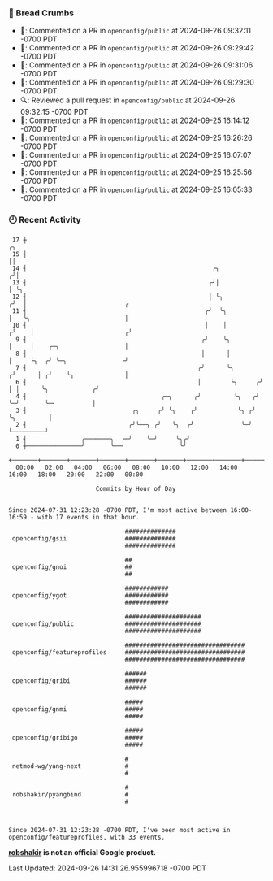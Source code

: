 ### 🍞 Bread Crumbs

 * 💬: Commented on a PR in  `openconfig/public` at 2024-09-26 09:32:11 -0700 PDT
 * 💬: Commented on a PR in  `openconfig/public` at 2024-09-26 09:29:42 -0700 PDT
 * 💬: Commented on a PR in  `openconfig/public` at 2024-09-26 09:31:06 -0700 PDT
 * 💬: Commented on a PR in  `openconfig/public` at 2024-09-26 09:29:30 -0700 PDT
 * 🔍: Reviewed a pull request in  `openconfig/public` at 2024-09-26 09:32:15 -0700 PDT
 * 💬: Commented on a PR in  `openconfig/public` at 2024-09-25 16:14:12 -0700 PDT
 * 💬: Commented on a PR in  `openconfig/public` at 2024-09-25 16:26:26 -0700 PDT
 * 💬: Commented on a PR in  `openconfig/public` at 2024-09-25 16:07:07 -0700 PDT
 * 💬: Commented on a PR in  `openconfig/public` at 2024-09-25 16:25:56 -0700 PDT
 * 💬: Commented on a PR in  `openconfig/public` at 2024-09-25 16:05:33 -0700 PDT

### 🕘 Recent Activity
```
 17 ┼                                                                    ╭╮
 15 ┤                                                                    ││
 14 ┤                                                   ╭╮              ╭╯│
 13 ┤                                                  ╭╯│              │ ╰╮
 12 ┤                                                  │ ╰╮            ╭╯  │                           ╭
 11 ┤                                                 ╭╯  ╰╮           │   ╰╮                          │
 10 ┤                                                 │    │          ╭╯    │                         ╭╯
  9 ┤                                                ╭╯    ╰╮         │     │    ╭─╮                  │
  8 ┤                                                │      │         │     ╰╮  ╭╯ ╰─╮               ╭╯
  7 ┤                                               ╭╯      ╰╮       ╭╯      │ ╭╯    ╰╮              │
  6 ┤                                               │        ╰╮     ╭╯       │ │      ╰╮            ╭╯
  4 ┤                                     ╭─╮      ╭╯         ╰╮   ╭╯        ╰─╯       ╰─╮          │
  3 ┤                             ╭╮     ╭╯ ╰╮    ╭╯           ╰╮ ╭╯                     ╰╮         │
  2 ┤                            ╭╯╰──╮ ╭╯   ╰╮  ╭╯             ╰─╯                       ╰─────────╯
  1 ┤               ╭───────╮  ╭─╯    ╰─╯     ╰╮╭╯
  0 ┼───────────────╯       ╰──╯               ╰╯
    +───────+───────+───────+───────+───────+───────+───────+───────+───────+───────+───────+───────+────
  00:00   02:00   04:00   06:00   08:00   10:00   12:00   14:00   16:00   18:00   20:00   22:00   00:00   

						Commits by Hour of Day


Since 2024-07-31 12:23:28 -0700 PDT, I'm most active between 16:00-16:59 - with 17 events in that hour.

```



```
                               |##############
 openconfig/gsii               |##############
                               |##############

                               |##
 openconfig/gnoi               |##
                               |##

                               |############
 openconfig/ygot               |############
                               |############

                               |#####################
 openconfig/public             |#####################
                               |#####################

                               |#################################
 openconfig/featureprofiles    |#################################
                               |#################################

                               |######
 openconfig/gribi              |######
                               |######

                               |#####
 openconfig/gnmi               |#####
                               |#####

                               |#####
 openconfig/gribigo            |#####
                               |#####

                               |#
 netmod-wg/yang-next           |#
                               |#

                               |#
 robshakir/pyangbind           |#
                               |#



Since 2024-07-31 12:23:28 -0700 PDT, I've been most active in openconfig/featureprofiles, with 33 events.

```
**[robshakir](mailto:robjs@google.com) is not an official Google product.**  


Last Updated: 2024-09-26 14:31:26.955996718 -0700 PDT
